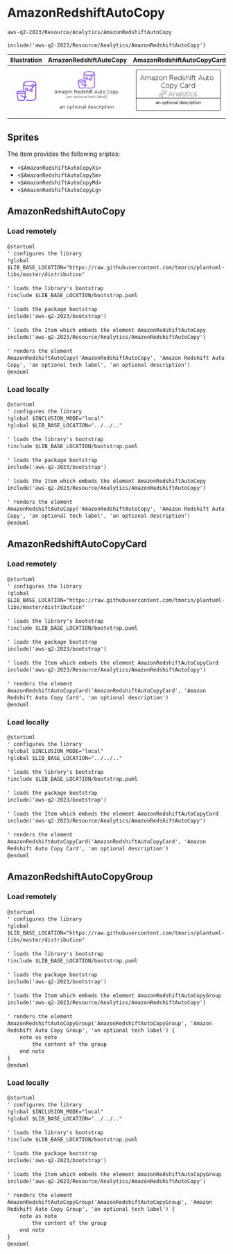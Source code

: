 # AmazonRedshiftAutoCopy


```text
aws-q2-2023/Resource/Analytics/AmazonRedshiftAutoCopy
```

```text
include('aws-q2-2023/Resource/Analytics/AmazonRedshiftAutoCopy')
```



| Illustration | AmazonRedshiftAutoCopy | AmazonRedshiftAutoCopyCard | AmazonRedshiftAutoCopyGroup |
| :---: | :---: | :---: | :---: |
| ![illustration for Illustration](../../../aws-q2-2023/Resource/Analytics/AmazonRedshiftAutoCopy.png) | ![illustration for AmazonRedshiftAutoCopy](../../../aws-q2-2023/Resource/Analytics/AmazonRedshiftAutoCopy.Local.png) | ![illustration for AmazonRedshiftAutoCopyCard](../../../aws-q2-2023/Resource/Analytics/AmazonRedshiftAutoCopyCard.Local.png) | ![illustration for AmazonRedshiftAutoCopyGroup](../../../aws-q2-2023/Resource/Analytics/AmazonRedshiftAutoCopyGroup.Local.png) |



## Sprites
The item provides the following sriptes:

- `<$AmazonRedshiftAutoCopyXs>`
- `<$AmazonRedshiftAutoCopySm>`
- `<$AmazonRedshiftAutoCopyMd>`
- `<$AmazonRedshiftAutoCopyLg>`





## AmazonRedshiftAutoCopy

### Load remotely
```plantuml
@startuml
' configures the library
!global $LIB_BASE_LOCATION="https://raw.githubusercontent.com/tmorin/plantuml-libs/master/distribution"

' loads the library's bootstrap
!include $LIB_BASE_LOCATION/bootstrap.puml

' loads the package bootstrap
include('aws-q2-2023/bootstrap')

' loads the Item which embeds the element AmazonRedshiftAutoCopy
include('aws-q2-2023/Resource/Analytics/AmazonRedshiftAutoCopy')

' renders the element
AmazonRedshiftAutoCopy('AmazonRedshiftAutoCopy', 'Amazon Redshift Auto Copy', 'an optional tech label', 'an optional description')
@enduml
```

### Load locally
```plantuml
@startuml
' configures the library
!global $INCLUSION_MODE="local"
!global $LIB_BASE_LOCATION="../../.."

' loads the library's bootstrap
!include $LIB_BASE_LOCATION/bootstrap.puml

' loads the package bootstrap
include('aws-q2-2023/bootstrap')

' loads the Item which embeds the element AmazonRedshiftAutoCopy
include('aws-q2-2023/Resource/Analytics/AmazonRedshiftAutoCopy')

' renders the element
AmazonRedshiftAutoCopy('AmazonRedshiftAutoCopy', 'Amazon Redshift Auto Copy', 'an optional tech label', 'an optional description')
@enduml
```

## AmazonRedshiftAutoCopyCard

### Load remotely
```plantuml
@startuml
' configures the library
!global $LIB_BASE_LOCATION="https://raw.githubusercontent.com/tmorin/plantuml-libs/master/distribution"

' loads the library's bootstrap
!include $LIB_BASE_LOCATION/bootstrap.puml

' loads the package bootstrap
include('aws-q2-2023/bootstrap')

' loads the Item which embeds the element AmazonRedshiftAutoCopyCard
include('aws-q2-2023/Resource/Analytics/AmazonRedshiftAutoCopy')

' renders the element
AmazonRedshiftAutoCopyCard('AmazonRedshiftAutoCopyCard', 'Amazon Redshift Auto Copy Card', 'an optional description')
@enduml
```

### Load locally
```plantuml
@startuml
' configures the library
!global $INCLUSION_MODE="local"
!global $LIB_BASE_LOCATION="../../.."

' loads the library's bootstrap
!include $LIB_BASE_LOCATION/bootstrap.puml

' loads the package bootstrap
include('aws-q2-2023/bootstrap')

' loads the Item which embeds the element AmazonRedshiftAutoCopyCard
include('aws-q2-2023/Resource/Analytics/AmazonRedshiftAutoCopy')

' renders the element
AmazonRedshiftAutoCopyCard('AmazonRedshiftAutoCopyCard', 'Amazon Redshift Auto Copy Card', 'an optional description')
@enduml
```

## AmazonRedshiftAutoCopyGroup

### Load remotely
```plantuml
@startuml
' configures the library
!global $LIB_BASE_LOCATION="https://raw.githubusercontent.com/tmorin/plantuml-libs/master/distribution"

' loads the library's bootstrap
!include $LIB_BASE_LOCATION/bootstrap.puml

' loads the package bootstrap
include('aws-q2-2023/bootstrap')

' loads the Item which embeds the element AmazonRedshiftAutoCopyGroup
include('aws-q2-2023/Resource/Analytics/AmazonRedshiftAutoCopy')

' renders the element
AmazonRedshiftAutoCopyGroup('AmazonRedshiftAutoCopyGroup', 'Amazon Redshift Auto Copy Group', 'an optional tech label') {
    note as note
        the content of the group
    end note
}
@enduml
```

### Load locally
```plantuml
@startuml
' configures the library
!global $INCLUSION_MODE="local"
!global $LIB_BASE_LOCATION="../../.."

' loads the library's bootstrap
!include $LIB_BASE_LOCATION/bootstrap.puml

' loads the package bootstrap
include('aws-q2-2023/bootstrap')

' loads the Item which embeds the element AmazonRedshiftAutoCopyGroup
include('aws-q2-2023/Resource/Analytics/AmazonRedshiftAutoCopy')

' renders the element
AmazonRedshiftAutoCopyGroup('AmazonRedshiftAutoCopyGroup', 'Amazon Redshift Auto Copy Group', 'an optional tech label') {
    note as note
        the content of the group
    end note
}
@enduml
```

